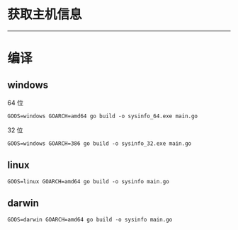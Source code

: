 # 获取主机信息
---


# 编译
## windows

64 位
```
GOOS=windows GOARCH=amd64 go build -o sysinfo_64.exe main.go
```

32 位
```
GOOS=windows GOARCH=386 go build -o sysinfo_32.exe main.go
```

## linux
```
GOOS=linux GOARCH=amd64 go build -o sysinfo main.go
```

## darwin
```
GOOS=darwin GOARCH=amd64 go build -o sysinfo main.go
```